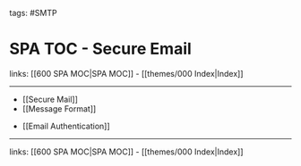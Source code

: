 tags: #SMTP 

# SPA TOC - Secure Email

links: [[600 SPA MOC|SPA MOC]] - [[themes/000 Index|Index]]

---

- [[Secure Mail]]
- [[Message Format]]
* [[Email Authentication]]

---
links: [[600 SPA MOC|SPA MOC]] - [[themes/000 Index|Index]]